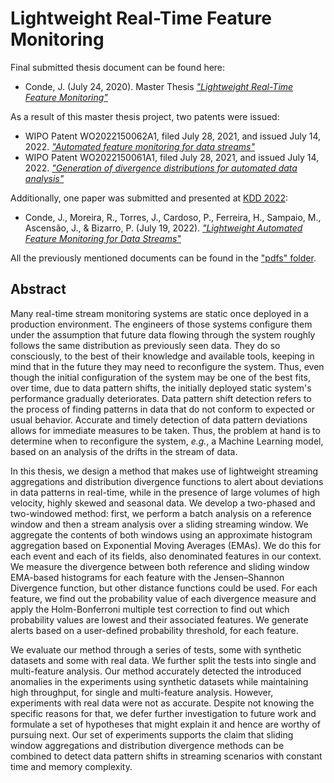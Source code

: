 # Lightweight Real-Time Feature Monitoring

Final submitted thesis document can be found here:

- Conde, J. (July 24, 2020). Master Thesis [*"Lightweight Real-Time Feature Monitoring"*](https://hdl.handle.net/10216/128535)

As a result of this master thesis project, two patents were issued:

- WIPO Patent WO2022150062A1, filed July 28, 2021, and issued July 14, 2022. [*"Automated feature monitoring for data streams"*](https://patents.google.com/patent/WO2022150062A1/en)
- WIPO Patent WO2022150061A1, filed July 28, 2021, and issued July 14, 2022. [*"Generation of divergence distributions for automated data analysis"*](https://patents.google.com/patent/WO2022150061A1/en)

Additionally, one paper was submitted and presented at [KDD 2022](https://kdd.org/kdd2022/):
- Conde, J., Moreira, R., Torres, J., Cardoso, P., Ferreira, H., Sampaio, M., Ascensão, J., & Bizarro, P. (July 19, 2022). [*"Lightweight Automated Feature Monitoring for Data Streams"*](https://arxiv.org/abs/2207.08640)

All the previously mentioned documents can be found in the ["pdfs" folder](./pdfs).

## Abstract

Many real-time stream monitoring systems are static once deployed in a production environment. The engineers of those systems configure them under the assumption that future data flowing through the system roughly follows the same distribution as previously seen data. They do so consciously, to the best of their knowledge and available tools, keeping in mind that in the future they may need to reconfigure the system. Thus, even though the initial configuration of the system may be one of the best fits, over time, due to data pattern shifts, the initially deployed static system's performance gradually deteriorates. Data pattern shift detection refers to the process of finding patterns in data that do not conform to expected or usual behavior. Accurate and timely detection of data pattern deviations allows for immediate measures to be taken. Thus, the problem at hand is to determine when to reconfigure the system, *e.g.*, a Machine Learning model, based on an analysis of the drifts in the stream of data.

In this thesis, we design a method that makes use of lightweight streaming aggregations and distribution divergence functions to alert about deviations in data patterns in real-time, while in the presence of large volumes of high velocity, highly skewed and seasonal data. We develop a two-phased and two-windowed method: first, we perform a batch analysis on a reference window and then a stream analysis over a sliding streaming window. We aggregate the contents of both windows using an approximate histogram aggregation based on Exponential Moving Averages (EMAs). We do this for each event and each of its fields, also denominated features in our context. We measure the divergence between both reference and sliding window EMA-based histograms for each feature with the Jensen–Shannon Divergence function, but other distance functions could be used. For each feature, we find out the probability value of each divergence measure and apply the Holm-Bonferroni multiple test correction to find out which probability values are lowest and their associated features. We generate alerts based on a user-defined probability threshold, for each feature.

We evaluate our method through a series of tests, some with synthetic datasets and some with real data. We further split the tests into single and multi-feature analysis. Our method accurately detected the introduced anomalies in the experiments using synthetic datasets while maintaining high throughput, for single and multi-feature analysis. However, experiments with real data were not as accurate. Despite not knowing the specific reasons for that, we defer further investigation to future work and formulate a set of hypotheses that might explain it and hence are worthy of pursuing next. Our set of experiments supports the claim that sliding window aggregations and distribution divergence methods can be combined to detect data pattern shifts in streaming scenarios with constant time and memory complexity.

